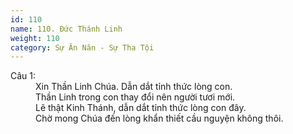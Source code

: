 ```yaml
---
id: 110
name: 110. Đức Thánh Linh
weight: 110
category: Sự Ăn Năn - Sự Tha Tội
---
```

<dl><dt>Câu 1:</dt><dd data-verse="1">Xin Thần Linh Chúa. Dẫn dắt tỉnh thức lòng con. <br/>Thần Linh trong con thay đổi nên người tươi mới. <br/>Lẽ thật Kinh Thánh, dẫn dắt tỉnh thức lòng con đây. <br/>Chờ mong Chúa đến lòng khẩn thiết cầu nguyện không thôi. </dd></dl>
